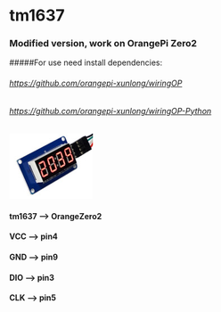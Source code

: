 # tm1637
### Modified version, work on OrangePi Zero2
#####For use need install dependencies:
###### https://github.com/orangepi-xunlong/wiringOP
###### https://github.com/orangepi-xunlong/wiringOP-Python
![Example](https://github.com/fandreyf/tm1637/blob/main/img/tm1637.jpg)

#### tm1637 --> OrangeZero2
####  VCC   --> pin4
####  GND   --> pin9
####  DIO   --> pin3
####  CLK   --> pin5
